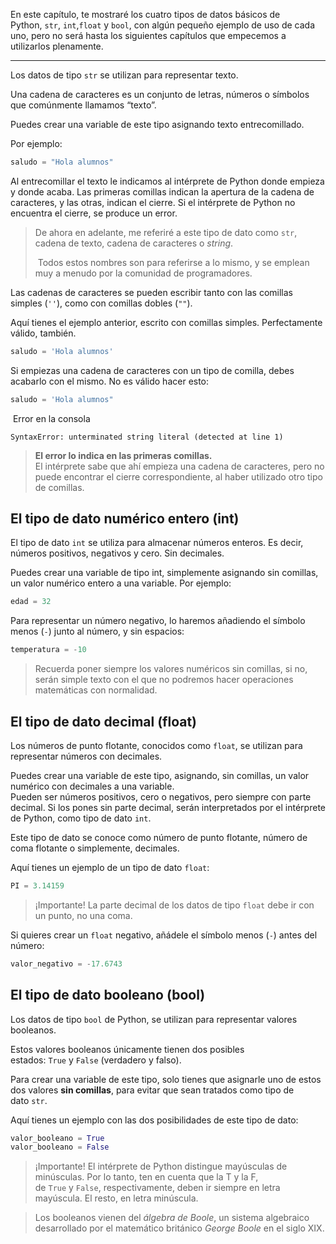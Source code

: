 En este capítulo, te mostraré los cuatro tipos de datos básicos de Python, `str`, `int`,`float` y `bool`, con algún pequeño ejemplo de uso de cada uno, pero no será hasta los siguientes capítulos que empecemos a utilizarlos plenamente.

---
Los datos de tipo `str` se utilizan para representar texto.

Una cadena de caracteres es un conjunto de letras, números o símbolos que comúnmente llamamos “texto”.

Puedes crear una variable de este tipo asignando texto entrecomillado.

Por ejemplo:

```python
saludo = "Hola alumnos"
```

Al entrecomillar el texto le indicamos al intérprete de Python donde empieza y donde acaba. Las primeras comillas indican la apertura de la cadena de caracteres, y las otras, indican el cierre. Si el intérprete de Python no encuentra el cierre, se produce un error.

> De ahora en adelante, me referiré a este tipo de dato como `str`, cadena de texto, cadena de caracteres o _string_.
> 
>  Todos estos nombres son para referirse a lo mismo, y se emplean muy a menudo por la comunidad de programadores.

Las cadenas de caracteres se pueden escribir tanto con las comillas simples (`''`), como con comillas dobles (`""`).

Aquí tienes el ejemplo anterior, escrito con comillas simples. Perfectamente válido, también.

```python
saludo = 'Hola alumnos'
```

Si empiezas una cadena de caracteres con un tipo de comilla, debes acabarlo con el mismo. No es válido hacer esto:

```python
saludo = 'Hola alumnos"
```

 Error en la consola

```
SyntaxError: unterminated string literal (detected at line 1)
```

> **El error lo indica en las primeras comillas.**  
> El intérprete sabe que ahí empieza una cadena de caracteres, pero no puede encontrar el cierre correspondiente, al haber utilizado otro tipo de comillas.

## El tipo de dato numérico entero (int)

El tipo de dato `int` se utiliza para almacenar números enteros. Es decir, números positivos, negativos y cero. Sin decimales.

Puedes crear una variable de tipo int, simplemente asignando sin comillas, un valor numérico entero a una variable. Por ejemplo:

```python
edad = 32
```

Para representar un número negativo, lo haremos añadiendo el símbolo menos (`-`) junto al número, y sin espacios:

```python
temperatura = -10
```

> Recuerda poner siempre los valores numéricos sin comillas, si no, serán simple texto con el que no podremos hacer operaciones matemáticas con normalidad.

## El tipo de dato decimal (float)

Los números de punto flotante, conocidos como `float`, se utilizan para representar números con decimales.

Puedes crear una variable de este tipo, asignando, sin comillas, un valor numérico con decimales a una variable.  
Pueden ser números positivos, cero o negativos, pero siempre con parte decimal. Si los pones sin parte decimal, serán interpretados por el intérprete de Python, como tipo de dato `int`.

Este tipo de dato se conoce como número de punto flotante, número de coma flotante o simplemente, decimales.

Aquí tienes un ejemplo de un tipo de dato `float`:

```python
PI = 3.14159
```

> ¡Importante! La parte decimal de los datos de tipo `float` debe ir con un punto, no una coma.

Si quieres crear un `float` negativo, añádele el símbolo menos (`-`) antes del número:

```python
valor_negativo = -17.6743
```

## El tipo de dato booleano (bool)

Los datos de tipo `bool` de Python, se utilizan para representar valores booleanos.

Estos valores booleanos únicamente tienen dos posibles estados: `True` y `False` (verdadero y falso).

Para crear una variable de este tipo, solo tienes que asignarle uno de estos dos valores **sin comillas**, para evitar que sean tratados como tipo de dato `str`.

Aquí tienes un ejemplo con las dos posibilidades de este tipo de dato:

```python
valor_booleano = True
valor_booleano = False
```

> ¡Importante! El intérprete de Python distingue mayúsculas de minúsculas. Por lo tanto, ten en cuenta que la T y la F, de `True` y `False`, respectivamente, deben ir siempre en letra mayúscula. El resto, en letra minúscula.

> Los booleanos vienen del _álgebra de Boole_, un sistema algebraico desarrollado por el matemático británico _George Boole_ en el siglo XIX.
